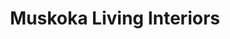 ---
title: "Muskoka Living Interiors"
url: /muskoka-lakes/muskoka-living-interiors/
shop: furniture
---